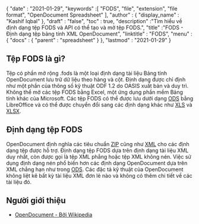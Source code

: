 {
  "date" : "2021-01-29",
  "keywords" :[ "FODS", "file", "extension", "file format", "OpenDocument Spreadsheet" ],
  "author" : {
    "display_name" : "Kashif Iqbal"
},
  "draft" : "false",
  "toc" : true,
  "description" :"Tìm hiểu về định dạng tệp FODS và API có thể tạo và mở tệp FODS.",
  "title" :"FODS - Định dạng tệp bảng tính XML OpenDocument",
  "linktitle" : "FODS",
  "menu" : {
    "docs" : {
      "parent" : "spreadsheet"
}
},
  "lastmod" : "2021-01-29"
}

## Tệp FODS là gì?

Tệp có phần mở rộng .fods là một loại định dạng tài liệu Bảng tính OpenDocument lưu trữ dữ liệu theo hàng và cột. Định dạng được chỉ định như một phần của thông số kỹ thuật ODF 1.2 do OASIS xuất bản và duy trì. Không thể mở các tệp FODS bằng Excel, một ứng dụng phần mềm Bảng tính khác của Microsoft. Các tệp FODS có thể được lưu dưới dạng [ODS](/vi/spreadsheet/ods/) bằng LibreOffice và có thể được chuyển đổi sang các định dạng khác như [XLS](/vi/spreadsheet/xls/) và [XLSX](/vi/spreadsheet/xlsx/).

## Định dạng tệp FODS

OpenDocument định nghĩa các tiêu chuẩn [ZIP](/vi/compression/zip/) cũng như [XML](/vi/web/xml/) cho các định dạng tệp được hỗ trợ. Định dạng tệp FODS dựa trên định dạng tài liệu XML duy nhất, còn được gọi là tệp XML phẳng hoặc tệp XML không nén. Việc sử dụng định dạng nén phổ biến hơn các định dạng OpenDocument dựa trên XML chẳng hạn như trong [ODS](/vi/spreadsheet/ods/). Các đặc tả kỹ thuật của OpenDocument không liệt kê bất kỳ tài liệu XML đơn lẻ nào và không có thêm chi tiết về các tài liệu đó.

## Người giới thiệu ##

* [OpenDocument - Bởi Wikipedia](https://vi.wikipedia.org/wiki/OpenDocument)

